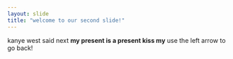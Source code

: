 ```yaml
---
layout: slide
title: "welcome to our second slide!"
---
```

kanye west said next __my present is a present kiss my__
use the left arrow to go back!
